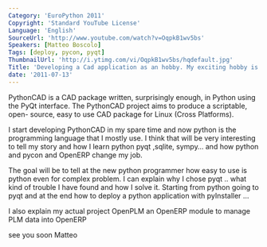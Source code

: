 ```yaml
---
Category: 'EuroPython 2011'
Copyright: 'Standard YouTube License'
Language: 'English'
SourceUrl: 'http://www.youtube.com/watch?v=OqpkB1wv5bs'
Speakers: [Matteo Boscolo]
Tags: [deploy, pycon, pyqt]
ThumbnailUrl: 'http://i.ytimg.com/vi/OqpkB1wv5bs/hqdefault.jpg'
Title: 'Developing a Cad application as an hobby. My exciting hobby is now my job'
date: '2011-07-13'
---
```

PythonCAD is a CAD package written, surprisingly enough, in Python using the
PyQt interface. The PythonCAD project aims to produce a scriptable, open-
source, easy to use CAD package for Linux (Cross Platforms).

I start developing PythonCAD in my spare time and now python is the
programming language that I mostly use. I think that will be very interesting
to tell my story and how I learn python pyqt ,sqlite, sympy… and how python
and pycon and OpenERP change my job.

The goal will be to tell at the new python programmer how easy to use is
python even for complex problem. I can explain why I chose pyqt .. what kind
of trouble I have found and how I solve it. Starting from python going to pyqt
and at the end how to deploy a python application with pyInstaller …

I also explain my actual project OpenPLM an OpenERP module to manage PLM data
into OpenERP

see you soon Matteo

